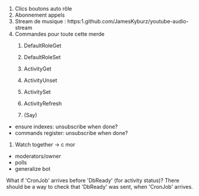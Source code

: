 1. Clics boutons auto rôle
2. Abonnement appels
3. Stream de musique : https:1.github.com/JamesKyburz/youtube-audio-stream
4. Commandes pour toute cette merde
   1. DefaultRoleGet
   2. DefaultRoleSet

   3. ActivityGet
   4. ActivityUnset
   5. ActivitySet
   6. ActivityRefresh

   7. (Say)

- ensure indexes: unsubscribe when done?
- commands register: unsubscribe when done?

1. Watch together -> c mor

- moderators/owner
- polls
- generalize bot

What if 'CronJob' arrives before 'DbReady' (for activity status)? There should be a way to check that 'DbReady' was sent, when 'CronJob' arrives.
